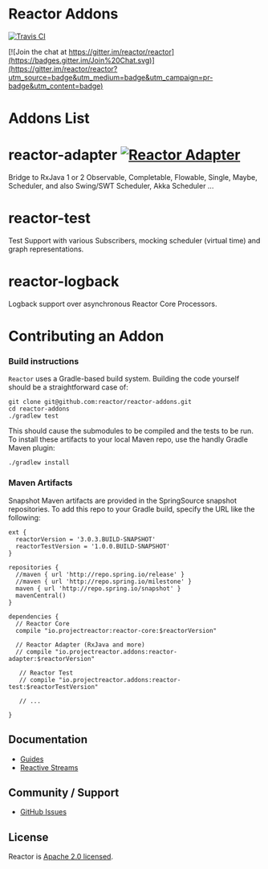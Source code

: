 # Reactor Addons

[![Travis CI](https://travis-ci.org/reactor/reactor-addons.svg?branch=master)](https://travis-ci.org/reactor/reactor-addons)
   
   
[![Join the chat at https://gitter.im/reactor/reactor](https://badges.gitter.im/Join%20Chat.svg)](https://gitter.im/reactor/reactor?utm_source=badge&utm_medium=badge&utm_campaign=pr-badge&utm_content=badge)

# Addons List

# reactor-adapter [![Reactor Adapter](https://maven-badges.herokuapp.com/maven-central/io.projectreactor.addons/reactor-adapter/badge.svg?style=plastic)](http://mvnrepository.com/artifact/io.projectreactor.addons/reactor-adapter) 

Bridge to RxJava 1 or 2 Observable, Completable, Flowable, Single, Maybe, Scheduler, and also Swing/SWT Scheduler, Akka Scheduler ...

# reactor-test

Test Support with various Subscribers, mocking scheduler (virtual time) and graph representations.

# reactor-logback

Logback support over asynchronous Reactor Core Processors.

# Contributing an Addon

### Build instructions

`Reactor` uses a Gradle-based build system. Building the code yourself should be a straightforward case of:

    git clone git@github.com:reactor/reactor-addons.git
    cd reactor-addons
    ./gradlew test

This should cause the submodules to be compiled and the tests to be run. To install these artifacts to your local Maven repo, use the handly Gradle Maven plugin:

    ./gradlew install

### Maven Artifacts

Snapshot Maven artifacts are provided in the SpringSource snapshot repositories. To add this repo to your Gradle build, specify the URL like the following:

    ext {
      reactorVersion = '3.0.3.BUILD-SNAPSHOT'
      reactorTestVersion = '1.0.0.BUILD-SNAPSHOT'
    }

    repositories {
      //maven { url 'http://repo.spring.io/release' }
      //maven { url 'http://repo.spring.io/milestone' }
      maven { url 'http://repo.spring.io/snapshot' }
      mavenCentral()
    }

    dependencies {
      // Reactor Core
      compile "io.projectreactor:reactor-core:$reactorVersion"

      // Reactor Adapter (RxJava and more)
      // compile "io.projectreactor.addons:reactor-adapter:$reactorVersion"

       // Reactor Test
       // compile "io.projectreactor.addons:reactor-test:$reactorTestVersion"
       
       // ...

    }


## Documentation

* [Guides](http://projectreactor.io/docs/)
* [Reactive Streams](http://www.reactive-streams.org/)

## Community / Support

* [GitHub Issues](https://github.com/reactor/reactor-addons/issues)

## License

Reactor is [Apache 2.0 licensed](http://www.apache.org/licenses/LICENSE-2.0.html).
